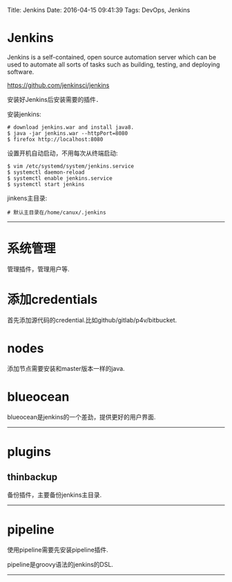 Title: Jenkins
Date: 2016-04-15 09:41:39
Tags: DevOps, Jenkins



# Jenkins

Jenkins is a self-contained, open source automation server which can be used to automate all sorts of tasks such as building, testing, and deploying software.

<https://github.com/jenkinsci/jenkins>

安装好Jenkins后安装需要的插件．

安装jenkins:

    # download jenkins.war and install java8.
    $ java -jar jenkins.war --httpPort=8080
    $ firefox http://localhost:8080

设置开机自动启动，不用每次从终端启动:

    $ vim /etc/systemd/system/jenkins.service
    $ systemctl daemon-reload
    $ systemctl enable jenkins.service
    $ systemctl start jenkins

jinkens主目录:

    # 默认主目录在/home/canux/.jenkins

***

# 系统管理

管理插件，管理用户等.

# 添加credentials

首先添加源代码的credential.比如github/gitlab/p4v/bitbucket.

# nodes

添加节点需要安装和master版本一样的java.

# blueocean

blueocean是jenkins的一个差劲，提供更好的用户界面.

***

# plugins

## thinbackup

备份插件，主要备份jenkins主目录.

***

# pipeline

使用pipeline需要先安装pipeline插件.

pipeline是groovy语法的jenkins的DSL.

***


